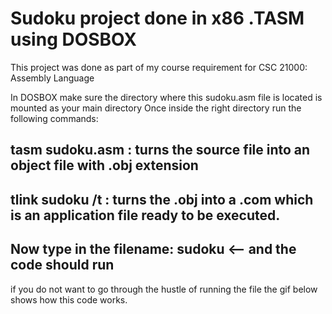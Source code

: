 # Sudoku project done in x86 .TASM using DOSBOX

This project was done as part of my course requirement for CSC 21000: Assembly Language

In DOSBOX make sure the directory where this sudoku.asm file is located is mounted as your main directory Once inside the right directory run the following commands:

## tasm sudoku.asm : turns the source file into an object file with .obj extension
## tlink sudoku /t : turns the .obj into a .com which is an application file ready to be executed.
## Now type in the filename: sudoku <-- and the code should run
if you do not want to go through the hustle of running the file the gif below shows how this code works.
